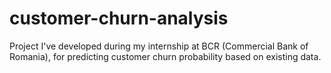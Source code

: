 # customer-churn-analysis
Project I've developed during my internship at BCR (Commercial Bank of Romania), for predicting customer churn probability based on existing data.
